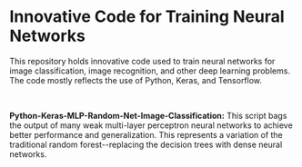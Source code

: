 # Innovative Code for Training Neural Networks

This repository holds innovative code used to train neural networks for image classification, image recognition, and other deep learning problems. The code mostly reflects the use of Python, Keras, and Tensorflow.

<br/>


**Python-Keras-MLP-Random-Net-Image-Classification:** This script bags the output of many weak multi-layer perceptron neural networks to achieve better performance and generalization. This represents a variation of the traditional random forest--replacing the decision trees with dense neural networks.
